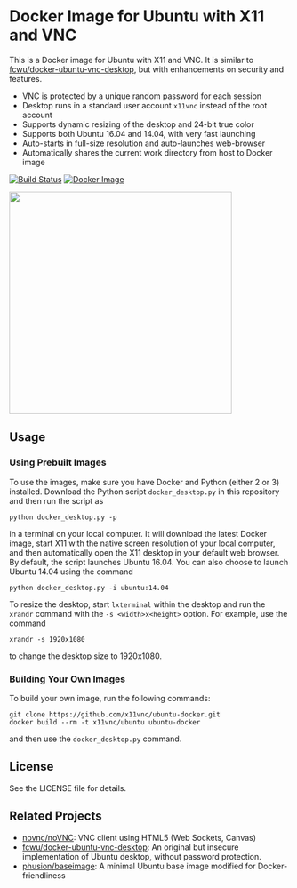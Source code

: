 # Docker Image for Ubuntu with X11 and VNC

This is a Docker image for Ubuntu with X11 and VNC. It is similar to
[fcwu/docker-ubuntu-vnc-desktop](https://github.com/fcwu/docker-ubuntu-vnc-desktop), but with enhancements on security and features.

 - VNC is protected by a unique random password for each session
 - Desktop runs in a standard user account `x11vnc` instead of the root account
 - Supports dynamic resizing of the desktop and 24-bit true color
 - Supports both Ubuntu 16.04 and 14.04, with very fast launching
 - Auto-starts in full-size resolution and auto-launches web-browser
 - Automatically shares the current work directory from host to Docker image

[![Build Status](https://travis-ci.org/x11vnc/ubuntu-docker.svg?branch=master)](https://travis-ci.org/x11vnc/ubuntu-docker)
[![Docker Image](https://images.microbadger.com/badges/image/x11vnc/ubuntu.svg)](https://microbadger.com/images/x11vnc/ubuntu)

<img src="https://raw.github.com/x11vnc/docker-ubuntu-x11vnc/master/screenshots/screenshot.png" width=400/>

## Usage

### Using Prebuilt Images

To use the images, make sure you have Docker and Python (either 2 or
3) installed.  Download the Python script `docker_desktop.py` in this
repository and then run the script as

```
python docker_desktop.py -p
```

in a terminal on your local computer. It will download the latest
Docker image, start X11 with the native screen resolution of your
local computer, and then automatically open the X11 desktop in your
default web browser. By default, the script launches Ubuntu 16.04. You
can also choose to launch Ubuntu 14.04 using the command
```
python docker_desktop.py -i ubuntu:14.04
```

To resize the desktop, start `lxterminal` within the desktop and run the `xrandr` command with the `-s <width>x<height>` option. For example, use the command
```
xrandr -s 1920x1080
```
to change the desktop size to 1920x1080.

### Building Your Own Images

To build your own image, run the following commands:
```
git clone https://github.com/x11vnc/ubuntu-docker.git
docker build --rm -t x11vnc/ubuntu ubuntu-docker
```
and then use the `docker_desktop.py` command.

## License

See the LICENSE file for details.

## Related Projects
 - [novnc/noVNC](https://github.com/novnc/noVNC): VNC client using HTML5 (Web Sockets, Canvas)
 - [fcwu/docker-ubuntu-vnc-desktop](https://github.com/fcwu/docker-ubuntu-vnc-desktop): An original but insecure implementation of Ubuntu desktop, without password protection.
 - [phusion/baseimage](https://github.com/phusion/baseimage-docker): A minimal Ubuntu base image modified for Docker-friendliness
